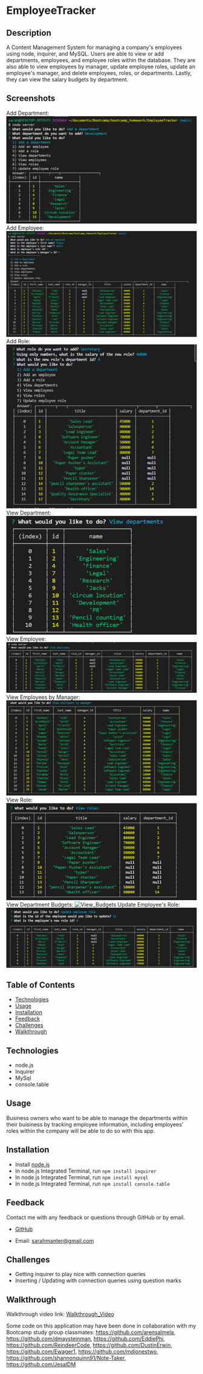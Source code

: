 # EmployeeTracker

## Description

A Content Management System for managing a company's employees using node, inquirer, and MySQL. Users are able to view or add departments, employees, and employee roles within the database. They are also able to view employees by manager, update employee roles, update an employee's manager, and delete employees, roles, or departments. Lastly, they can view the salary budgets by department.

## Screenshots

Add Department:
![Add_Department](./Assets/Screenshots/addDepScreen.png)
Add Employee:
![Add_Employee](./Assets/Screenshots/addEmpScreen.png)
Add Role:
![Add_Role](./Assets/Screenshots/addRoleScreen.png)
View Department:
![View_Department](./Assets/Screenshots/viewDepScreen.png)
View Employee:
![View_Employee](./Assets/Screenshots/viewEmpScreen.png)
View Employees by Manager:
![View_Employees_by_Manager](./Assets/Screenshots/viewEmpByManScreen.png)
View Role:
![View_Role](./Assets/Screenshots/viewRoleScreen.png)
View Department Budgets:
![View_Budgets](./Assets/Screenshots/viewDepBudgetsScreen.png)
Update Employee's Role:
![Update_Role](./Assets/Screenshots/updateEmpRoleScreen.png)

## Table of Contents

- [Technologies](#Technologies)
- [Usage](#Usage)
- [Installation](#Installation)
- [Feedback](#Feedback)
- [Challenges](#Challenges)
- [Walkthrough](#Walkthrough)

## Technologies

- node.js
- Inquirer
- MySql
- console.table

## Usage

Business owners who want to be able to manage the departments within their buisiness by tracking employee information, including employees' roles within the company will be able to do so with this app.

## Installation

- Install [node.js](https://nodejs.org/en/download/)
- In node.js Integrated Terminal, run `npm install inquirer`
- In node.js Integrated Terminal, run `npm install mysql`
- In node.js Integrated Terminal, run `npm install console.table`

## Feedback

Contact me with any feedback or questions through GitHub or by email.

- [GitHub](https://github.com/smanter82)

- Email: sarahmanter@gmail.com

## Challenges

- Getting inquirer to play nice with connection queries
- Inserting / Updating with connection queries using question marks

## Walkthrough

Walkthrough video link:
[Walkthrough_Video](#)

Some code on this application may have been done in collaboration with my Bootcamp study group classmates: https://github.com/arensalmela, https://github.com/dmaysteinman, https://github.com/EddiePhi, https://github.com/ReindeerCode, https://github.com/DustinErwin, https://github.com/Ewager1, https://github.com/mdjonestwo, https://github.com/shannonquinn91/Note-Taker, https://github.com/JesalDM
